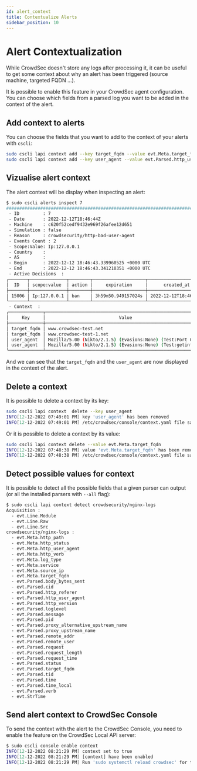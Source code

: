 ```yaml
---
id: alert_context
title: Contextualize Alerts
sidebar_position: 10
---
```




# Alert Contextualization


While CrowdSec doesn't store any logs after processing it, it can be useful to get some context about why an alert has been triggered (source machine, targeted FQDN ...).

It is possible to enable this feature in your CrowdSec agent configuration. You can choose which fields from a parsed log you want to be added in the context of the alert.


## Add context to alerts

You can choose the fields that you want to add to the context of your alerts with `cscli`:

```bash
sudo cscli lapi context add --key target_fqdn --value evt.Meta.target_fqdn
sudo cscli lapi context add --key user_agent --value evt.Parsed.http_user_agent
```


## Vizualise alert context

The alert context will be display when inspecting an alert:

```bash
$ sudo cscli alerts inspect 7
################################################################################################
 - ID         : 7
 - Date       : 2022-12-12T18:46:44Z
 - Machine    : c620f52cedf9432e969f26afee12d651
 - Simulation : false
 - Reason     : crowdsecurity/http-bad-user-agent
 - Events Count : 2
 - Scope:Value: Ip:127.0.0.1
 - Country    : 
 - AS         : 
 - Begin      : 2022-12-12 18:46:43.339960525 +0000 UTC
 - End        : 2022-12-12 18:46:43.341210351 +0000 UTC
 - Active Decisions  :
╭───────┬──────────────┬────────┬────────────────────┬──────────────────────╮
│  ID   │ scope:value  │ action │     expiration     │      created_at      │
├───────┼──────────────┼────────┼────────────────────┼──────────────────────┤
│ 15006 │ Ip:127.0.0.1 │ ban    │ 3h59m50.949157024s │ 2022-12-12T18:46:44Z │
╰───────┴──────────────┴────────┴────────────────────┴──────────────────────╯
 - Context  :
╭─────────────┬──────────────────────────────────────────────────────────────╮
│     Key     │                            Value                             │
├─────────────┼──────────────────────────────────────────────────────────────┤
│ target_fqdn │ www.crowdsec-test.net                                        │
│ target_fqdn │ www.crowdsec-test-1.net                                      │
│ user_agent  │ Mozilla/5.00 (Nikto/2.1.5) (Evasions:None) (Test:Port Check) │
│ user_agent  │ Mozilla/5.00 (Nikto/2.1.5) (Evasions:None) (Test:getinfo)    │
╰─────────────┴──────────────────────────────────────────────────────────────╯
```

And we can see that the `target_fqdn` and the `user_agent` are now displayed in the context of the alert.


## Delete a context

It is possible to delete a context by its key:
```bash
sudo cscli lapi context  delete --key user_agent       
INFO[12-12-2022 07:49:01 PM] key 'user_agent' has been removed            
INFO[12-12-2022 07:49:01 PM] /etc/crowdsec/console/context.yaml file saved
```


Or it is possible to delete a context by its value:

```bash
sudo cscli lapi context delete --value evt.Meta.target_fqdn
INFO[12-12-2022 07:48:38 PM] value 'evt.Meta.target_fqdn' has been removed from key 'target_fqdn' 
INFO[12-12-2022 07:48:38 PM] /etc/crowdsec/console/context.yaml file saved 
```

## Detect possible values for context


It is possible to detect all the possible fields that a given parser can output (or all the installed parsers with `--all` flag):

```bash
$ sudo cscli lapi context detect crowdsecurity/nginx-logs
Acquisition :
  - evt.Line.Module
  - evt.Line.Raw
  - evt.Line.Src
crowdsecurity/nginx-logs :
  - evt.Meta.http_path
  - evt.Meta.http_status
  - evt.Meta.http_user_agent
  - evt.Meta.http_verb
  - evt.Meta.log_type
  - evt.Meta.service
  - evt.Meta.source_ip
  - evt.Meta.target_fqdn
  - evt.Parsed.body_bytes_sent
  - evt.Parsed.cid
  - evt.Parsed.http_referer
  - evt.Parsed.http_user_agent
  - evt.Parsed.http_version
  - evt.Parsed.loglevel
  - evt.Parsed.message
  - evt.Parsed.pid
  - evt.Parsed.proxy_alternative_upstream_name
  - evt.Parsed.proxy_upstream_name
  - evt.Parsed.remote_addr
  - evt.Parsed.remote_user
  - evt.Parsed.request
  - evt.Parsed.request_length
  - evt.Parsed.request_time
  - evt.Parsed.status
  - evt.Parsed.target_fqdn
  - evt.Parsed.tid
  - evt.Parsed.time
  - evt.Parsed.time_local
  - evt.Parsed.verb
  - evt.StrTime
```

## Send alert context to CrowdSec Console


To send the context with the alert to the CrowdSec Console, you need to enable the feature on the CrowdSec Local API server:

```bash
$ sudo cscli console enable context       
INFO[12-12-2022 08:21:29 PM] context set to true                          
INFO[12-12-2022 08:21:29 PM] [context] have been enabled                  
INFO[12-12-2022 08:21:29 PM] Run 'sudo systemctl reload crowdsec' for the new configuration to be effective. 
```
